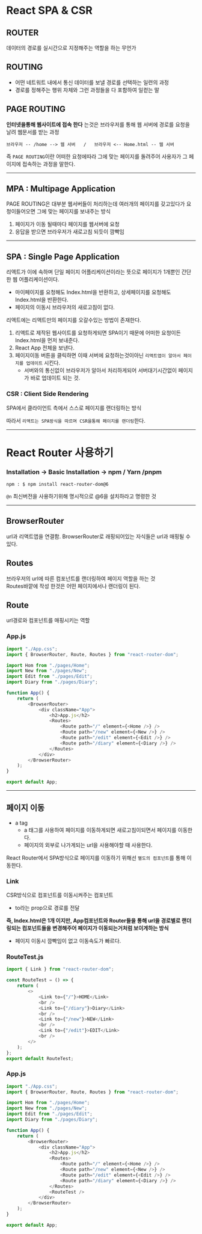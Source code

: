 # React SPA & CSR

## ROUTER

데이터의 경로를 실시간으로 지정해주는 역할을 하는 무언가

## ROUTING

-   어떤 네트워트 내에서 통신 데이터를 보낼 경로를 선택하는 일련의 과정
-   경로를 정해주는 행위 자체와 그런 과정들을 다 포함하여 일컫는 말

## PAGE ROUTING

**인터넷을통해 웹사이트에 접속 한다** 는것은 브라우저를 통해 웹 서버에 경로를 요청을 날려 웹문서를 받는 과정

    브라우저 -- /home --> 웹 서버   /   브라우저 <-- Home.html -- 웹 서버

즉 `PAGE ROUTING`이란 어떠한 요청에따라 그에 맞는 페이지를 돌려주어 사용자가 그 페이지에 접속하는 과정을 말한다.

---

## MPA : Multipage Application

PAGE ROUTING은 대부분 웹서버들이 처리하는데 여러개의 페이지를 갖고있다가 요청이들어오면 그에 맞는 페이지를 보내주는 방식

1. 페이지가 이동 될때마다 페이지를 웹서버에 요청
2. 응답을 받으면 브라우저가 새로고침 되듯이 깜빡임

---

## SPA : Single Page Application

리액트가 이에 속하며 단일 페이지 어플리케이션이라는 뜻으로 페이지가 1개뿐인 간단한 웹 어플리케이션이다.

-   마이페이지를 요청해도 Index.html을 반환하고, 상세페이지를 요청해도 Index.html을 반환한다.
-   페이지의 이동시 브라우저의 새로고침이 없다.

리액트에는 리액트만의 페이지를 오갈수있는 방법이 존재한다.

1. 리액트로 제작된 웹사이트를 요청하게되면 SPA이기 때문에 어떠한 요청이든 Index.html을 먼저 보내준다.
2. React App 전체을 보낸다.
3. 페이지이동 버튼을 클릭하면 이때 서버에 요청하는것이아닌 `리액트앱이 알아서 페이지를 업데이트` 시킨다.
    - 서버와의 통신없이 브라우저가 알아서 처리하게되어 서버대기시간없이 페이지가 바로 업데이트 되는 것.

### CSR : Client Side Rendering

SPA에서 클라이언트 측에서 스스로 페이지를 랜더링하는 방식

따라서 `리액트는 SPA방식을 따르며 CSR을통해 페이지를 랜더링`한다.

---

# React Router 사용하기

### Installation -> Basic Installation -> npm / Yarn /pnpm

    npm : $ npm install react-router-dom@6

`@n` 최신버전을 사용하기위해 명시적으로 @6을 설치하라고 명령한 것

---

## BrowserRouter

url과 리액트앱을 연결함.
BrowserRouter로 래핑되어있는 자식들은 url과 매핑될 수 있다.

## Routes

브라우저의 url에 따른 컴포넌트를 랜더링하여 페이지 역할을 하는 것  
Routes바깥에 작성 한것은 어떤 페이지에서나 랜더링이 된다.

## Route

url경로와 컴포넌트를 매핑시키는 역할

### App.js

```javascript
import "./App.css";
import { BrowserRouter, Route, Routes } from "react-router-dom";

import Hom from "./pages/Home";
import New from "./pages/New";
import Edit from "./pages/Edit";
import Diary from "./pages/Diary";

function App() {
    return (
        <BrowserRouter>
            <div className="App">
                <h2>App.js</h2>
                <Routes>
                    <Route path="/" element={<Home />} />
                    <Route path="/new" element={<New />} />
                    <Route path="/edit" element={<Edit />} />
                    <Route path="/diary" element={<Diary />} />
                </Routes>
            </div>
        </BrowserRouter>
    );
}

export default App;
```

---

## 페이지 이동

-   a tag
    -   a 태그를 사용하여 페이지를 이동하게되면 새로고침이되면서 페이지를 이동한다.
    -   페이지의 외부로 나가게되는 url을 사용해야할 때 사용한다.

React Router에서 SPA방식으로 페이지를 이동하기 위해선 `별도의 컴포넌트`를 통해 이동한다.

### Link

CSR방식으로 컴포넌트를 이동시켜주는 컴포넌트

-   to라는 prop으로 경로를 전달

**즉, Index.html은 1개 이지만, App컴포넌트와 Router들을 통해 url을 경로별로 랜더링되는 컴포넌트들을 변경해주어 페이지가 이동되는거처럼 보이게하는 방식**
- 페이지 이동시 깜빡임이 없고 이동속도가 빠르다.
### RouteTest.js

```javascript
import { Link } from "react-router-dom";

const RouteTest = () => {
    return (
        <>
            <Link to={"/"}>HOME</Link>
            <br />
            <Link to={"/diary"}>Diary</Link>
            <br />
            <Link to={"/new"}>NEW</Link>
            <br />
            <Link to={"/edit"}>EDIT</Link>
            <br />
        </>
    );
};
export default RouteTest;
```

### App.js

```javascript
import "./App.css";
import { BrowserRouter, Route, Routes } from "react-router-dom";

import Hom from "./pages/Home";
import New from "./pages/New";
import Edit from "./pages/Edit";
import Diary from "./pages/Diary";

function App() {
    return (
        <BrowserRouter>
            <div className="App">
                <h2>App.js</h2>
                <Routes>
                    <Route path="/" element={<Home />} />
                    <Route path="/new" element={<New />} />
                    <Route path="/edit" element={<Edit />} />
                    <Route path="/diary" element={<Diary />} />
                </Routes>
                <RouteTest />
            </div>
        </BrowserRouter>
    );
}

export default App;
```
